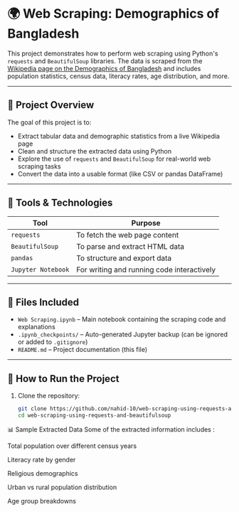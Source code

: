 # 🌍 Web Scraping: Demographics of Bangladesh

This project demonstrates how to perform web scraping using Python's `requests` and `BeautifulSoup` libraries. The data is scraped from the [Wikipedia page on the Demographics of Bangladesh](https://en.wikipedia.org/wiki/Demographics_of_Bangladesh) and includes population statistics, census data, literacy rates, age distribution, and more.

---

## 📌 Project Overview

The goal of this project is to:
- Extract tabular data and demographic statistics from a live Wikipedia page
- Clean and structure the extracted data using Python
- Explore the use of `requests` and `BeautifulSoup` for real-world web scraping tasks
- Convert the data into a usable format (like CSV or pandas DataFrame)

---

## 🧰 Tools & Technologies

| Tool            | Purpose                         |
|-----------------|---------------------------------|
| `requests`      | To fetch the web page content   |
| `BeautifulSoup` | To parse and extract HTML data  |
| `pandas`        | To structure and export data    |
| `Jupyter Notebook` | For writing and running code interactively |

---

## 📂 Files Included

- `Web Scraping.ipynb` – Main notebook containing the scraping code and explanations
- `.ipynb_checkpoints/` – Auto-generated Jupyter backup (can be ignored or added to `.gitignore`)
- `README.md` – Project documentation (this file)

---

## 🚀 How to Run the Project

1. Clone the repository:
   ```bash
   git clone https://github.com/nahid-10/web-scraping-using-requests-and-beautifulsoup.git
   cd web-scraping-using-requests-and-beautifulsoup


📊 Sample Extracted Data
Some of the extracted information includes :

Total population over different census years

Literacy rate by gender

Religious demographics

Urban vs rural population distribution

Age group breakdowns
